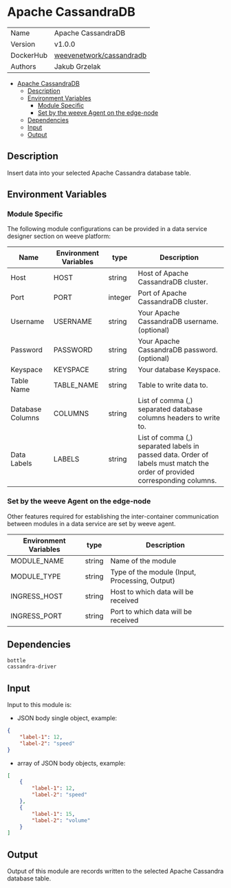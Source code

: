 # Apache CassandraDB

|                |                                       |
| -------------- | ------------------------------------- |
| Name           | Apache CassandraDB                         |
| Version        | v1.0.0                                |
| DockerHub | [weevenetwork/cassandradb](https://hub.docker.com/r/weevenetwork/cassandradb) |
| Authors        | Jakub Grzelak                    |

- [Apache CassandraDB](#apache-cassandradb)
  - [Description](#description)
  - [Environment Variables](#environment-variables)
    - [Module Specific](#module-specific)
    - [Set by the weeve Agent on the edge-node](#set-by-the-weeve-agent-on-the-edge-node)
  - [Dependencies](#dependencies)
  - [Input](#input)
  - [Output](#output)

## Description

Insert data into your selected Apache Cassandra database table.

## Environment Variables

### Module Specific

The following module configurations can be provided in a data service designer section on weeve platform:

| Name                 | Environment Variables     | type     | Description                                              |
| -------------------- | ------------------------- | -------- | -------------------------------------------------------- |
| Host    | HOST         | string   | Host of Apache CassandraDB cluster.            |
| Port    | PORT         | integer   | Port of Apache CassandraDB cluster.            |
| Username    | USERNAME         | string   | Your Apache CassandraDB username. (optional)            |
| Password    | PASSWORD         | string   | Your Apache CassandraDB password. (optional)           |
| Keyspace    | KEYSPACE         | string   | Your database Keyspace.            |
| Table Name    | TABLE_NAME         | string   | Table to write data to.            |
| Database Columns    | COLUMNS         | string   | List of comma (,) separated database columns headers to write to.            |
| Data Labels    | LABELS         | string   | List of comma (,) separated labels in passed data. Order of labels must match the order of provided corresponding columns.            |


### Set by the weeve Agent on the edge-node

Other features required for establishing the inter-container communication between modules in a data service are set by weeve agent.

| Environment Variables | type   | Description                                    |
| --------------------- | ------ | ---------------------------------------------- |
| MODULE_NAME           | string | Name of the module                             |
| MODULE_TYPE           | string | Type of the module (Input, Processing, Output)  |
| INGRESS_HOST          | string | Host to which data will be received            |
| INGRESS_PORT          | string | Port to which data will be received            |

## Dependencies

```txt
bottle
cassandra-driver
```

## Input

Input to this module is:

* JSON body single object, example:

```json
{
    "label-1": 12,
    "label-2": "speed"
}
```

* array of JSON body objects, example:

```json
[
    {
        "label-1": 12,
        "label-2": "speed"
    },
    {
        "label-1": 15,
        "label-2": "volume"
    }
]
```

## Output

Output of this module are records written to the selected Apache Cassandra database table.
